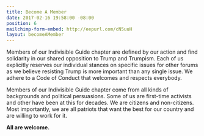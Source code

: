 ```yaml
---
title: Become A Member
date: 2017-02-16 19:58:00 -08:00
position: 6
mailchimp-form-embed: http://eepurl.com/cN5uuH
layout: becomeAMember
---
```


Members of our Indivisible Guide chapter are defined by our action and find solidarity in our shared opposition to Trump and Trumpism. Each of us explicitly reserves our individual stances on specific issues for other forums as we believe resisting Trump is more important than any single issue. We adhere to a Code of Conduct that welcomes and respects everybody.

Members of our Indivisible Guide chapter come from all kinds of backgrounds and political persuasions. Some of us are first-time activists and other have been at this for decades. We are citizens and non-citizens. Most importantly, we are all patriots that want the best for our country and are willing to work for it.

**All are welcome.**
